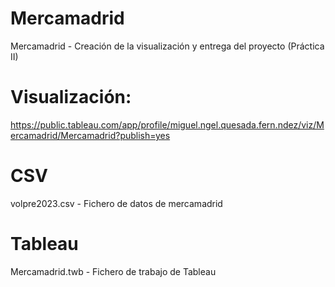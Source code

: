 # Mercamadrid
Mercamadrid - Creación de la visualización y entrega del proyecto (Práctica II)

# Visualización:
https://public.tableau.com/app/profile/miguel.ngel.quesada.fern.ndez/viz/Mercamadrid/Mercamadrid?publish=yes

# CSV
volpre2023.csv  - Fichero de datos de mercamadrid

# Tableau
Mercamadrid.twb  - Fichero de trabajo de Tableau


